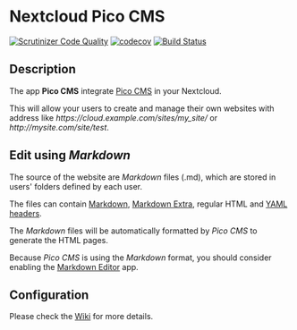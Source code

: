 # Nextcloud Pico CMS

[![Scrutinizer Code Quality](https://scrutinizer-ci.com/g/nextcloud/cms_pico/badges/quality-score.png?b=master)](https://scrutinizer-ci.com/g/nextcloud/cms_pico/?branch=master)
[![codecov](https://codecov.io/gh/nextcloud/cms_pico/branch/master/graph/badge.svg)](https://codecov.io/gh/nextcloud/cms_pico)
[![Build Status](https://drone.nextcloud.com/api/badges/nextcloud/cms_pico/status.svg)](https://drone.nextcloud.com/nextcloud/cms_pico)

## Description

The app **Pico CMS** integrate [Pico CMS](https://picocms.org/) in your Nextcloud.

This will allow your users to create and manage their own websites with address like *https://<spam></spam>cloud.example.com\/sites\/my_site\/* or *http://<spam></spam>mysite.com\/site\/test*.

## Edit using *Markdown*

The source of the website are *Markdown* files (.md), which are stored in users' folders defined by each user.

The files can contain [Markdown](https://daringfireball.net/projects/markdown/syntax), [Markdown Extra](https://michelf.ca/projects/php-markdown/extra/), regular HTML and [YAML headers](https://en.wikipedia.org/wiki/YAML).

The *Markdown* files will be automatically formatted by *Pico CMS* to generate the HTML pages.

Because *Pico CMS* is using the *Markdown* format, you should consider enabling the [Markdown Editor](https://apps.nextcloud.com/apps/files_markdown) app.

## Configuration

Please check the [Wiki](https://github.com/nextcloud/cms_pico/wiki) for more details.
